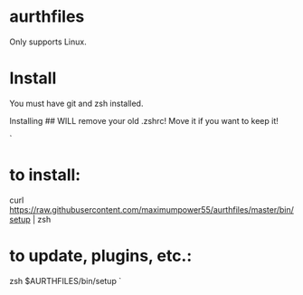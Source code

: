 # aurthfiles

Only supports Linux.

# Install 

You must have git and zsh installed.

Installing ## WILL remove your old .zshrc! Move it if you want to keep it!

`
# to install:
curl https://raw.githubusercontent.com/maximumpower55/aurthfiles/master/bin/setup | zsh
# to update, plugins, etc.:
zsh $AURTHFILES/bin/setup
`
